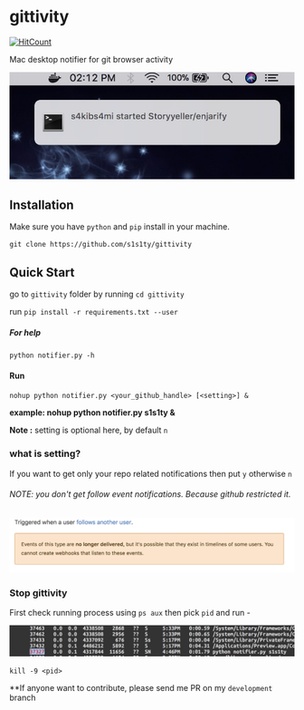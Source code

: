 # gittivity
[![HitCount](http://hits.dwyl.io/s1s1ty/gittivity.svg)](http://hits.dwyl.io/s1s1ty/gittivity)

Mac desktop notifier for git browser activity

![demo](./images/demo.png)

## Installation
Make sure you have `python` and `pip` install in your machine.
```
git clone https://github.com/s1s1ty/gittivity
```

## Quick Start

go to `gittivity` folder by running ``cd gittivity``

run `pip install -r requirements.txt --user`

##### For help

```
python notifier.py -h
```

#### Run
```
nohup python notifier.py <your_github_handle> [<setting>] &
```
<b>example: nohup python notifier.py s1s1ty & </b>

<b>Note :</b> setting is optional here, by default `n`

### what is setting?
If you want to get only your repo related notifications then put `y` otherwise `n`

###### NOTE: you don't get follow event notifications. Because github restricted it.
![gn](./images/gn.png)

### Stop gittivity 
First check running process using `ps aux` then pick `pid` and run -

![ps](./images/ps.png)
```
kill -9 <pid>
```

**If anyone want to contribute, please send me PR on my `development` branch
